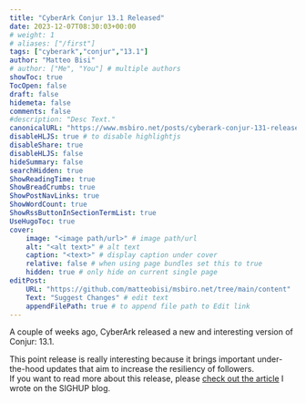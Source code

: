 ```yaml
---
title: "CyberArk Conjur 13.1 Released"
date: 2023-12-07T08:30:03+00:00
# weight: 1
# aliases: ["/first"]
tags: ["cyberark","conjur","13.1"]
author: "Matteo Bisi"
# author: ["Me", "You"] # multiple authors
showToc: true
TocOpen: false
draft: false
hidemeta: false
comments: false
#description: "Desc Text."
canonicalURL: "https://www.msbiro.net/posts/cyberark-conjur-131-released/"
disableHLJS: true # to disable highlightjs
disableShare: true
disableHLJS: false
hideSummary: false
searchHidden: true
ShowReadingTime: true
ShowBreadCrumbs: true
ShowPostNavLinks: true
ShowWordCount: true
ShowRssButtonInSectionTermList: true
UseHugoToc: true
cover:
    image: "<image path/url>" # image path/url
    alt: "<alt text>" # alt text
    caption: "<text>" # display caption under cover
    relative: false # when using page bundles set this to true
    hidden: true # only hide on current single page
editPost:
    URL: "https://github.com/matteobisi/msbiro.net/tree/main/content"
    Text: "Suggest Changes" # edit text
    appendFilePath: true # to append file path to Edit link
---
```

A couple of weeks ago, CyberArk released a new and interesting version of Conjur: 13.1.  

This point release is really interesting because it brings important under-the-hood updates that aim to increase the resiliency of followers.  
If you want to read more about this release, please [check out the article](https://blog.sighup.io/cyberark-conjur-13-1-has-been-relased-with-interesting-updates-under-the-hood/) I wrote on the SIGHUP blog.